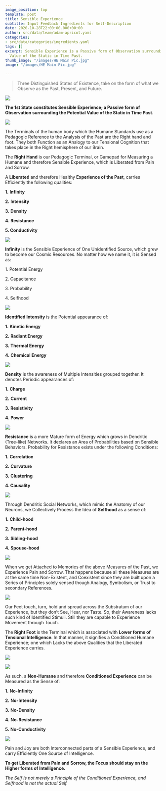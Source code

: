 ```yaml
---
image_position: top
template: post
title: Sensible Experience
subtitle: Input Feedback Ingredients for Self-Description
date: 2020-10-28T22:00:00.000+00:00
author: src/data/team/adam-apricot.yaml
categories:
- src/data/categories/ingredients.yaml
tags: []
excerpt: Sensible Experience is a Passive form of Observation surrounding the Potential
  Value of the Static in Time Past.
thumb_image: "/images/HE Main Pic.jpg"
image: "/images/HE Main Pic.jpg"

---
```

> Three Distinguished States of Existence, take on the form of what we Observe as the Past, Present, and Future.

![](/images/one.png)

**The 1st State constitutes Sensible Experience; a Passive form of Observation surrounding the Potential Value of the Static in Time Past.**

![](https://cdn-images-1.medium.com/max/906/1*9XiBZlo49_gD0YDzmaHEOQ.png)

The Terminals of the human body which the Humane Standards use as a Pedagogic Reference to the Analysis of the Past are the Right hand and foot. They both Function as an Analogy to our Tensional Cognition that takes place in the Right hemisphere of our Brain.

The **Right Hand** is our Pedagogic Terminal, or Gamepad for Measuring a Humane and therefore Sensible Experience, which is Liberated from Pain and Sorrow.

A **Liberated** and therefore Healthy **Experience of the Past**, carries Efficiently the following qualities:

**1.** **Infinity**

**2.** **Intensity**

**3.** **Density**

**4.** **Resistance**

**5. Conductivity**

![](https://cdn-images-1.medium.com/max/906/1*iIycm-_iJk0ZBjldTcYafA.png)

**Infinity** is the Sensible Experience of One Unidentified Source, which grew to become our Cosmic Resources. No matter how we name it, it is Sensed as:

1\. Potential Energy

2\. Capacitance

3\. Probability

4\. Selfhood

![](https://cdn-images-1.medium.com/max/906/1*xWZfpwCHuK9TAquRagvN4w.png)

**Identified Intensity** is the Potential appearance of:

**1.** **Kinetic Energy**

**2.** **Radiant Energy**

**3.** **Thermal Energy**

**4.** **Chemical Energy**

![](https://cdn-images-1.medium.com/max/906/1*i4ISch-rQRCkmRduriBjQA.png)

**Density** is the awareness of Multiple Intensities grouped together. It denotes Periodic appearances of:

**1.** **Charge**

**2.** **Current**

**3.** **Resistivity**

**4.** **Power**

![](https://cdn-images-1.medium.com/max/906/1*GSGaFIYG6g9HVBQlYf77YA.png)

**Resistance** is a more Mature form of Energy which grows in Dendritic (Tree-like) Networks. It declares an Area of Probabilities based on Sensible Behaviors. Probability for Resistance exists under the following Conditions:

**1.** **Correlation**

**2.** **Curvature**

**3.** **Clustering**

**4. Causality**

![](https://cdn-images-1.medium.com/max/906/1*-79oXG1pG0gYXiSWZ5-udg.png)

Through Dendritic Social Networks, which mimic the Anatomy of our Neurons, we Collectively Process the Idea of **Selfhood** as a sense of:

**1.** **Child-hood**

**2.** **Parent-hood**

**3.** **Sibling-hood**

**4.** **Spouse-hood**

![](https://cdn-images-1.medium.com/max/906/1*wA2RcyNC66aj8UsaETKWUQ.png)

When we get Attached to Memories of the above Measures of the Past, we Experience Pain and Sorrow. That happens because all these Measures are at the same time Non-Existent, and Coexistent since they are built upon a Series of Principles solely sensed though Analogy, Symbolism, or Trust to secondary References.

![](https://cdn-images-1.medium.com/max/906/1*4zHNn2zuDansEacWsBi_gg.png)

Our Feet touch, turn, hold and spread across the Substratum of our Experience, but they don’t See, Hear, nor Taste. So, their Awareness lacks such kind of Identified Stimuli. Still they are capable to Experience Movement through Touch.

The **Right Foot** is the Terminal which is associated with **Lower forms of Tensional Intelligence**. In that manner, it signifies a Conditioned Humane Experience; one which Lacks the above Qualities that the Liberated Experience carries.

![](https://cdn-images-1.medium.com/max/906/1*F83Lcl3bmsvAvZGJPYaixw.png)

![](https://cdn-images-1.medium.com/max/906/1*meVEanVFL3IVlCrCV9UOgQ.png)

As such, a **Non-Humane** and therefore **Conditioned Experience** can be Measured as the Sense of:

**1.** **No-Infinity**

**2.** **No-Intensity**

**3.** **No-Density**

**4.** **No-Resistance**

**5.** **No-Conductivity**

![](https://cdn-images-1.medium.com/max/906/1*zZspVleBq8RqyvI_asHYiw.png)

Pain and Joy are both Interconnected parts of a Sensible Experience, and carry Efficiently One Source of Intelligence.

**To get Liberated from Pain and Sorrow, the Focus should stay on the Higher forms of Intelligence.**

_The Self is not merely a Principle of the Conditioned Experience, and Selfhood is not the actual Self._